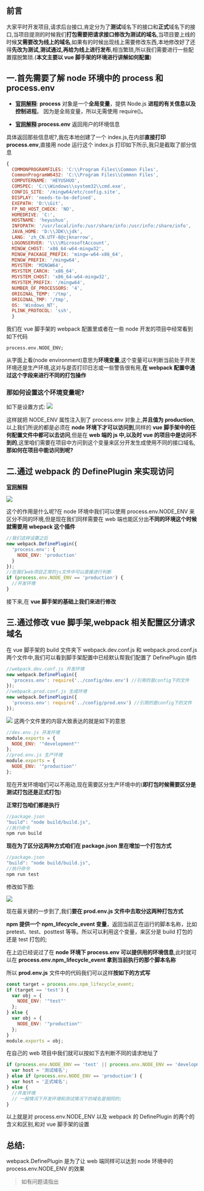 ## 前言

大家平时开发项目,请求后台接口,肯定分为了**测试**域名下的接口和**正式**域名下的接口,当项目提测的时候我们**打包需要把请求接口修改为测试的域名**,当项目要上线的时候**又需要改为线上的域名**,如果有的时候出现线上需要修改东西,本地修改好了还得**先改为测试,测试通过,再给为线上进行发布**,相当繁琐,所以我们需要进行一些配置摆脱繁琐.(**本文主要以 vue 脚手架的环境进行讲解如何配置**)

## 一.首先需要了解 node 环境中的 process 和 process.env

- [**官网解释**](http://nodejs.cn/api/process.html#process_process): **process** 对象是一个**全局变量**，提供 Node.js **进程的有关信息以及控制进程**。 因为是全局变量，所以无需使用 require()。

- [**官网解释**](http://nodejs.cn/api/process.html#process_process_env):**process.env** 返回用户的环境信息

具体返回那些信息呢?,我在本地创建了一个 index.js,在内部**直接打印 process.env**,直接用 node 运行这个 index.js 打印如下所示,我只是截取了部分信息

```javascript
{
  COMMONPROGRAMFILES: 'C:\\Program Files\\Common Files',
  CommonProgramW6432: 'C:\\Program Files\\Common Files',
  COMPUTERNAME: 'HEYUSHUO',
  COMSPEC: 'C:\\Windows\\system32\\cmd.exe',
  CONFIG_SITE: '/mingw64/etc/config.site',
  DISPLAY: 'needs-to-be-defined',
  EXEPATH: 'D:\\Git',
  FP_NO_HOST_CHECK: 'NO',
  HOMEDRIVE: 'C:',
  HOSTNAME: 'heyushuo',
  INFOPATH: '/usr/local/info:/usr/share/info:/usr/info:/share/info',
  JAVA_HOME: 'D:\\JDK\\jdk',
  LANG: 'zh_CN.UTF-8@cjknarrow',
  LOGONSERVER: '\\\\MicrosoftAccount',
  MINGW_CHOST: 'x86_64-w64-mingw32',
  MINGW_PACKAGE_PREFIX: 'mingw-w64-x86_64',
  MINGW_PREFIX: '/mingw64',
  MSYSTEM: 'MINGW64',
  MSYSTEM_CARCH: 'x86_64',
  MSYSTEM_CHOST: 'x86_64-w64-mingw32',
  MSYSTEM_PREFIX: '/mingw64',
  NUMBER_OF_PROCESSORS: '4',
  ORIGINAL_TEMP: '/tmp',
  ORIGINAL_TMP: '/tmp',
  OS: 'Windows_NT',
  PLINK_PROTOCOL: 'ssh',
  }

```

我们在 vue 脚手架的 webpack 配置里或者在一些 node 开发的项目中经常看到如下代码

```javascript环境变量
process.env.NODE_ENV;
```

从字面上看(node environment)意思为**环境变量**,这个变量可以判断当前处于开发环境还是生产环境,这对与是否打印日志或一些警告很有用,**在 webpack 配置中通过这个字段来进行不同的打包操作**

### 那如何设置这个环境变量呢?

如下是设置方式:
![](https://user-gold-cdn.xitu.io/2018/12/29/167f58d9b8558fa6?w=777&h=389&f=png&s=48888)

这样就把 NODE_ENV 属性注入到了 process.env 对象上,**并且值为 production**,以上我们所说的都是必须在 **node 环境下才可以访问到**,同样的 **vue 脚手架中的任何配置文件中都可以去访问**,但是在 **web 端的 js 中,以及时 vue 的项目中是访问不到的**,这里咱们需要在项目中方问到这个变量来区分开发生成使用不同的接口域名,**那如何在项目中能访问到呢?**

## 二.通过 webpack 的 DefinePlugin 来实现访问

[**官网解释**](https://webpack.docschina.org/plugins/define-plugin/)

![](https://user-gold-cdn.xitu.io/2018/12/29/167f5958b651a12b?w=774&h=252&f=png&s=33615)

这个的作用是什么呢?在 node 环境中我们可以使用 process.env.NODE_ENV 来区分不同的环境,但是现在我们同样需要在 web 端也能区分出**不同的环境这个时候就需要用 wbepack 这个插件**

```javascript
//我们这样设置之后
new webpack.DefinePlugin({
  'process.env': {
    NODE_ENV: 'production'
  }
});
//在我们web项目正常的js文件中可以直接进行判断
if (process.env.NODE_ENV == 'production') {
  //开发环境
}
```

接下来,在 **vue 脚手架的基础上我们来进行修改**

## 三.通过修改 vue 脚手架,webpack 相关配置区分请求域名

在 vue 脚手架的 build 文件夹下 webpack.dev.conf.js 和 webpack.prod.conf.js 两个文件中,我们可以看到脚手架配置中已经默认帮我们配置了 DefinePlugin 插件

```javascript
//webpack.dev.conf.js 开发环境
new webpack.DefinePlugin({
  'process.env': require('../config/dev.env') //引用的是config下的文件
});
//webpack.prod.conf.js 生成环境
new webpack.DefinePlugin({
  'process.env': require('../config/prod.env') //引用的是config下的文件
});
```

![](https://user-gold-cdn.xitu.io/2018/12/29/167f5a44881ad874?w=729&h=419&f=png&s=99361)
这两个文件里的内容大致表达的就是如下的意思

```javascript
//dev.env.js 开发环境
module.exports = {
  NODE_ENV: '"development"'
};
//prod.env.js 生产环境
module.exports = {
  NODE_ENV: '"production"'
};
```

现在开发环境咱们可以不用动,现在需要区分生产环境中的(**即打包时候需要区分是测试打包还是正式打包**)

**正常打包咱们都是执行**

```javascript
//package.json
"build": "node build/build.js",
//执行命令
npm run build
```

**现在为了区分这两种方式咱们在 package.json 里在增加一个打包方式**

```javascript
//package.json
"build": "node build/build.js",
//执行命令
npm run test
```

修改如下图:

![](https://user-gold-cdn.xitu.io/2018/12/29/167f5a8f1f1772d5?w=683&h=120&f=png&s=17038)

现在最关键的一步到了,我们**要在 prod.env.js 文件中去取分这两种打包方式**

**npm 提供一个 npm_lifecycle_event 变量**，返回当前正在运行的脚本名称，比如 pretest、test、posttest 等等。所以可以利用这个变量，来区分是 build 打包的还是 test 打包的;

在上边已经说过了在 **node 环境下 process.env 可以提供用的环境信息**,此时就可以在 **process.env.npm_lifecycle_event 拿到当前执行的那个脚本名称**

所以 **prod.env.js** 文件中的代码我们可以这样**按如下的方式写**

```javascript
const target = process.env.npm_lifecycle_event;
if (target == 'test') {
  var obj = {
    NODE_ENV: '"test"'
  };
} else {
  var obj = {
    NODE_ENV: '"production"'
  };
}
module.exports = obj;
```

在自己的 web 项目中我们就可以按如下去判断不同的请求地址了

```javascript
if (process.env.NODE_ENV == 'test' || process.env.NODE_ENV == 'development') {
  var host = '测试域名';
} else if (process.env.NODE_ENV == 'production') {
  var host = '正式域名';
} else {
  //开发环境
  // 一般情况下开发环境和测试情况下的域名是相同的;
}
```

以上就是对 process.env.NODE_ENV 以及 webpack 的 DefinePlugin 的两个的含义和区别,和对 vue 脚手架的设置

## 总结:

webpack.DefinePlugin 是为了让 web 端同样可以达到 node 环境中的 process.env.NODE_ENV 的效果

> 如有问题请指出
